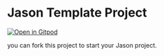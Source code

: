 # Jason Template Project
[![Open in Gitpod](https://gitpod.io/button/open-in-gitpod.svg)](https://gitpod.io/https://github.com/jason-lang/template)

you can fork this project to start your Jason project.
